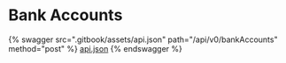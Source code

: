 # Bank Accounts

{% swagger src=".gitbook/assets/api.json" path="/api/v0/bankAccounts" method="post" %}
[api.json](.gitbook/assets/api.json)
{% endswagger %}

